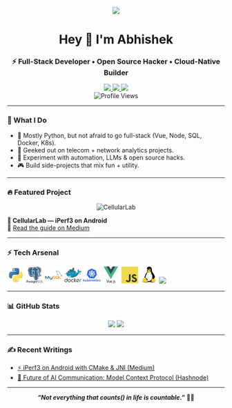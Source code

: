 <div align="center">
  <img src="https://media.giphy.com/media/zhYSVCirREeIZtONCI/giphy.gif" width="120"/>
</div>

<h1 align="center">Hey 👋 I'm Abhishek</h1>
<h3 align="center">⚡ Full-Stack Developer • Open Source Hacker • Cloud-Native Builder</h3>

<div align="center">
  <a href="https://www.linkedin.com/in/abhi5h3k/">
    <img src="https://img.shields.io/badge/-LinkedIn-0A66C2?style=for-the-badge&logo=LinkedIn&logoColor=white"/>
  </a>
  <a href="https://stackoverflow.com/users/6870223/abhi">
    <img src="https://img.shields.io/badge/-StackOverflow-FE7A16?style=for-the-badge&logo=StackOverflow&logoColor=white"/>
  </a>
  <a href="https://github.com/Abhi5h3k">
    <img src="https://img.shields.io/badge/-GitHub-181717?style=for-the-badge&logo=GitHub&logoColor=white"/>
  </a>
</div>

<div align="center">
  <img src="https://komarev.com/ghpvc/?username=abhi5h3k&style=flat-square&color=blue" alt="Profile Views"/>
</div>

---

### 🚀 What I Do
- 🐍 Mostly Python, but not afraid to go full-stack (Vue, Node, SQL, Docker, K8s).  
- 📡 Geeked out on telecom + network analytics projects.  
- 🤖 Experiment with automation, LLMs & open source hacks.  
- 🎮 Build side-projects that mix fun + utility.  

---

### 🔥 Featured Project
<div align="center">
  <img src="https://github.com/user-attachments/assets/11b927ce-dd3e-4dcd-952b-500b35af416d" alt="CellularLab" width="500"/>
</div>

**📱 CellularLab — iPerf3 on Android**  
🔗 [Read the guide on Medium](https://medium.com/@abhishekbhardwajca/compiling-iperf3-in-android-with-cmake-jni-a-practical-guide-70721e198dc9)  

---

### ⚡ Tech Arsenal
<p>
  <img src="https://raw.githubusercontent.com/devicons/devicon/master/icons/python/python-original.svg" width="40"/>
  <img src="https://raw.githubusercontent.com/devicons/devicon/master/icons/postgresql/postgresql-original-wordmark.svg" width="40"/>
  <img src="https://raw.githubusercontent.com/devicons/devicon/master/icons/mysql/mysql-original-wordmark.svg" width="40"/>
  <img src="https://raw.githubusercontent.com/devicons/devicon/master/icons/docker/docker-original-wordmark.svg" width="40"/>
  <img src="https://raw.githubusercontent.com/devicons/devicon/master/icons/kubernetes/kubernetes-plain-wordmark.svg" width="40"/>
  <img src="https://raw.githubusercontent.com/devicons/devicon/master/icons/vuejs/vuejs-original-wordmark.svg" width="40"/>
  <img src="https://raw.githubusercontent.com/devicons/devicon/master/icons/javascript/javascript-original.svg" width="40"/>
  <img src="https://raw.githubusercontent.com/devicons/devicon/master/icons/linux/linux-original.svg" width="40"/>
  <img src="https://www.vectorlogo.zone/logos/git-scm/git-scm-icon.svg" width="40"/>
</p>

---

### 📊 GitHub Stats
<p align="center">
  <img src="http://github-readme-streak-stats.herokuapp.com?user=abhi5h3k&theme=radical&hide_border=true"/>
  <img src="https://github-readme-stats.vercel.app/api?username=abhi5h3k&show_icons=true&theme=radical&hide_border=true"/>
</p>

---

### ✍️ Recent Writings
- [⚡ iPerf3 on Android with CMake & JNI (Medium)](https://medium.com/@abhishekbhardwajca/compiling-iperf3-in-android-with-cmake-jni-a-practical-guide-70721e198dc9)  
- [🤖 Future of AI Communication: Model Context Protocol (Hashnode)](https://anthropic-mcp.hashnode.dev/model-context-protocol-mcp-a-beginners-guide-to-the-future-of-ai-communication)

---

<div align="center">
  <B><i>“Not everything that counts() in life is countable.”</i></B> 🐍💡
</div>
